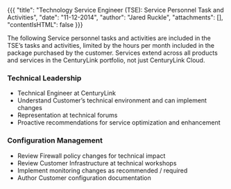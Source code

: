 {{{
  "title": "Technology Service Engineer (TSE): Service Personnel Task and Activities",
  "date": "11-12-2014",
  "author": "Jared Ruckle",
  "attachments": [],
  "contentIsHTML": false
}}}


The following Service personnel tasks and activities are included in the TSE’s tasks and activities, limited by the hours per month included in the package purchased by the customer. Services extend across all products and services in the CenturyLink portfolio, not just CenturyLink Cloud.

### Technical Leadership

* Technical Engineer at CenturyLink
* Understand Customer’s technical environment and can implement changes
* Representation at technical forums
* Proactive recommendations for service optimization and enhancement

### Configuration Management

* Review Firewall policy changes for technical impact
* Review Customer Infrastructure at technical workshops
* Implement monitoring changes as recommended / required
* Author Customer configuration documentation
